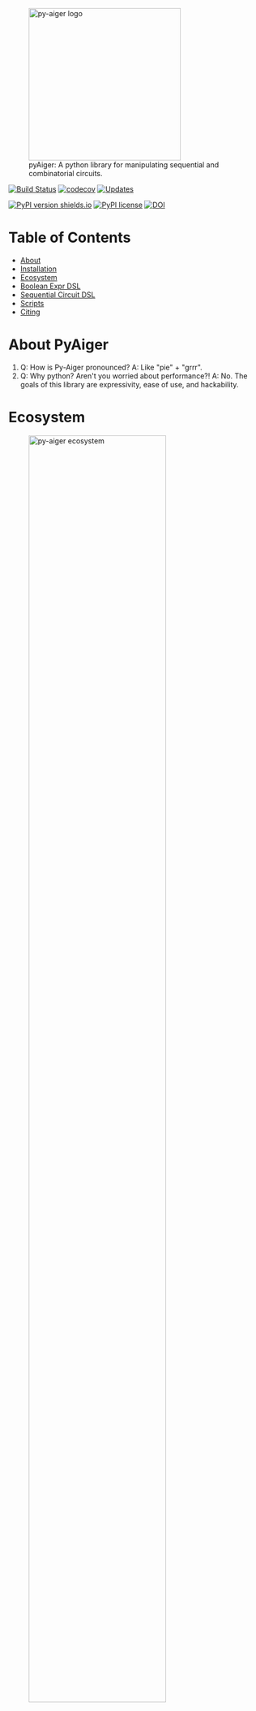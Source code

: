 <figure>
  <img src="assets/logo_text.svg" alt="py-aiger logo" width=300px>
  <figcaption>
      pyAiger: A python library for manipulating sequential and
      combinatorial circuits.
  </figcaption>
</figure>

[![Build Status](https://travis-ci.org/mvcisback/py-aiger.svg?branch=master)](https://travis-ci.org/mvcisback/py-aiger)
[![codecov](https://codecov.io/gh/mvcisback/py-aiger/branch/master/graph/badge.svg)](https://codecov.io/gh/mvcisback/py-aiger)
[![Updates](https://pyup.io/repos/github/mvcisback/py-aiger/shield.svg)](https://pyup.io/repos/github/mvcisback/py-aiger/)

[![PyPI version shields.io](https://img.shields.io/pypi/v/py-aiger.svg)](https://pypi.python.org/pypi/py-aiger/)
[![PyPI license](https://img.shields.io/pypi/l/py-aiger.svg)](https://pypi.python.org/pypi/py-aiger/)
[![DOI](https://zenodo.org/badge/130783753.svg)](https://zenodo.org/badge/latestdoi/130783753)

# Table of Contents
- [About](#about-py-aiger)
- [Installation](#installation)
- [Ecosystem](#ecosystem)
- [Boolean Expr DSL](#boolean-expression-dsl)
- [Sequential Circuit DSL](#sequential-circuit-dsl)
- [Scripts](#scripts)
- [Citing](#citing)


# About PyAiger

1. Q: How is Py-Aiger pronounced? A: Like "pie" + "grrr".
2. Q: Why python? Aren't you worried about performance?! A: No. The goals of this library are expressivity, ease of use, and hackability.

# Ecosystem

<figure>
 <img src="assets/pyaiger_eco.svg" alt="py-aiger ecosystem" width="80%">
  <figcaption>Overview of the pyaiger ecosystem/stack. <a href="http://github.com/mvcisback/py-aiger-bv">pyAiger-BV</a> is an wrapper around pyAiger that supports grouping and ordering inputs, latches, and outputs. This enables working at the word (or BitVector) level.</figcaption>
</figure>

# Installation

`$ pip install py-aiger`

or as a developer:

`$ python setup.py develop`



# Boolean Expression DSL
While powerful, when writing combinatorial circuits, the Sequential
Circuit DSL came be somewhat clumsy. For this common usecase, we have
developed the Boolean Expression DSL. All circuits generated this way
have a single output.

```python
import aiger
x, y = aiger.atom('x'), aiger.atom('y')
expr1 = x & y  # circuit with inputs 'x', 'y' and 1 output computing x AND y.
expr2 = x | y  # logical or.
expr3 = x ^ y  # logical xor.
expr4 = x == y  # logical ==, xnor.
expr5 = x.implies(y)
expr6 = ~x  # logical negation.

# Atoms can be constants.
expr7 = x & aiger.atom(True)  # Equivilent to just x.
expr8 = x & aiger.atom(False)  # Equivilent to const False.

# And you can inspect the AIG if needed.
circ = x.aig

# And of course, you can get a BoolExpr from a single output aig.
expr9 = aiger.BoolExpr(circ)
```


# Sequential Circuit DSL

```python
import aiger
from aiger import utils


aag1 = aiger.load(path_to_aag1_file)
aag2 = aiger.load(path_to_aag2_file)
```

## Sequential composition
```python
aag3 = aag1 >> aag2
```

## Parallel composition
```python
aig4 = aag1 | aag2
```

## Adding Feedback (inserts a delay)
```python
# Connect output y to input x with delay (initialized to True).
aig5 = aig1.feedback(
    inputs=['x'],
    outputs=['y'],
    initials=[True],
    keep_outputs=True
)
```

## Count solutions
```python
# Assume 1 output. This could be passed as an argument in the future.
print(utils.count(aag3))
```

## Relabeling
```python
# Relabel input 'x' to 'z'.
aig1['i', {'x': 'z'}]

# Relabel output 'y' to 'w'.
aig1['o', {'y': 'w'}]

# Relabel latches 'l1' to 'l2'.
aig1['o', {'l1': 'l2'}]
```

## Evaluation
```python
# Combinatoric evaluation.
aig3(inputs={'x':True, 'y':False})

# Sequential evaluation.
sim = aig3.simulate({'x': 0, 'y': 0}, 
                    {'x': 1, 'y': 2},
                    {'x': 3, 'y': 4})

# Simulation Coroutine
sim = aig3.simulator()  # Coroutine
next(sim)  # Initialize
print(sim.send({'x': 0, 'y': 0}))
print(sim.send({'x': 1, 'y': 2}))
print(sim.send({'x': 3, 'y': 4}))


# Unroll
aig4 = aig3.unroll(steps=10, init=True)
```

## Useful circuits
```python
# Fix input x to be False.
aag4 = aiger.source({'x': False}) >> aag3

# Remove output y. 
aag4 = aag3 >> aiger.sink(['y'])

# Create duplicate w of output y.
aag4 = aag3 >> aiger.tee({'y': ['y', 'w']})

# Make an AND gate.
aiger.and_gate(['x', 'y'], out='name')

# Make an OR gate.
aiger.or_gate(['x', 'y'])  # Default output name is #or_output.

# And outputs.
aig1 >> aiger.and_gate(aag1.outputs) # Default output name is #and_output.

# Or outputs.
aig1 >> aiger.or_gate(inputs=aag1.outputs, output='my_output')

# Flip outputs.
aig1 >> aiger.bit_flipper(inputs=aag1.outputs)

# Flip inputs.
aiger.bit_flipper(inputs=aag1.inputs) >> aig1

# ITE circuit
# ['o1', 'o2'] = ['i1', 'i2'] if 'test' Else ['i3', 'i4'] 
aiger.ite('test', ['i1', 'i2'], ['i3', 'i4'], outputs=['o1', 'o2'])
```


# Scripts

Installing py-aiger should install two commandline scripts:

- aigseqcompose
- aigparcompose
- aigcount

These are meant to augment the
[aiger](fmv.jku.at/aiger/aiger-1.9.9.tar.gz) library. Ideally, we
would someday like feature parity.

# Citing

```
@misc{marcell_vazquez_chanlatte_2018_1326225,
 author       = {Marcell Vazquez-Chanlatte and
                  Markus N. Rabe},
  title        = {mvcisback/py-aiger: Alpha},
  month        = aug,
  year         = 2018,
  doi          = {10.5281/zenodo.1326225},
  url          = {https://doi.org/10.5281/zenodo.1326225}
}
```
